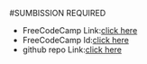 #SUMBISSION REQUIRED
- FreeCodeCamp Link:[click here](https://www.freecodecamp.org/learn/2022/responsive-web-design/learn-css-colors-by-building-a-set-of-colored-markers/step-94)
- FreeCodeCamp Id:[click here](https://www.freecodecamp.org/namisha_gurunani)
- github repo Link:[click here](https://github.com/namishagurunani/ColorMarker)
